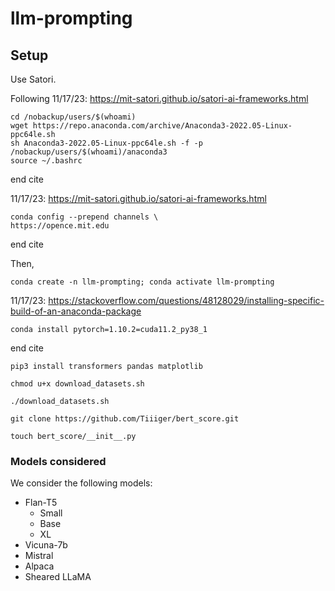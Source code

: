 # llm-prompting

## Setup

Use Satori.

Following 11/17/23: https://mit-satori.github.io/satori-ai-frameworks.html
```
cd /nobackup/users/$(whoami)
wget https://repo.anaconda.com/archive/Anaconda3-2022.05-Linux-ppc64le.sh
sh Anaconda3-2022.05-Linux-ppc64le.sh -f -p /nobackup/users/$(whoami)/anaconda3
source ~/.bashrc
```
end cite

11/17/23: https://mit-satori.github.io/satori-ai-frameworks.html
```
conda config --prepend channels \
https://opence.mit.edu
```
end cite

Then, 

```conda create -n llm-prompting; conda activate llm-prompting```

11/17/23: https://stackoverflow.com/questions/48128029/installing-specific-build-of-an-anaconda-package

```conda install pytorch=1.10.2=cuda11.2_py38_1```

end cite

```pip3 install transformers pandas matplotlib```

```chmod u+x download_datasets.sh```

```./download_datasets.sh```

```git clone https://github.com/Tiiiger/bert_score.git```

```touch bert_score/__init__.py```

### Models considered

We consider the following models:

- Flan-T5
  - Small
  - Base
  - XL
- Vicuna-7b
- Mistral
- Alpaca
- Sheared LLaMA

